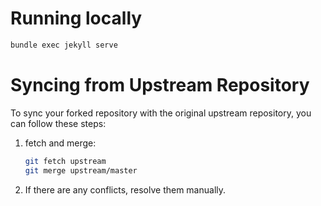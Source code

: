 # Running locally
```bash
bundle exec jekyll serve
```

# Syncing from Upstream Repository

To sync your forked repository with the original upstream repository, you can follow these steps:

1. fetch and merge:
    ```bash
    git fetch upstream 
    git merge upstream/master
    ```

2. If there are any conflicts, resolve them manually.
